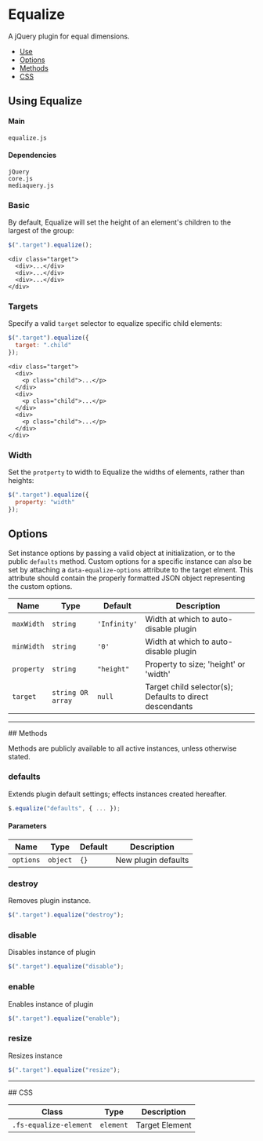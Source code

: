 # Equalize

A jQuery plugin for equal dimensions.

<!-- HEADER END -->

<!-- NAV START -->

* [Use](#use)
* [Options](#options)
* [Methods](#methods)
* [CSS](#css)

<!-- NAV END -->

<!-- DEMO BUTTON -->

<a name="use"></a>

## Using Equalize


#### Main

```markup
equalize.js
```


#### Dependencies

```markup
jQuery
core.js
mediaquery.js
```

### Basic

By default, Equalize will set the height of an element's children to the largest of the group:

```javascript
$(".target").equalize();
```

```markup
<div class="target">
  <div>...</div>
  <div>...</div>
  <div>...</div>
</div>
```

### Targets

Specify a valid `target` selector to equalize specific child elements:

```javascript
$(".target").equalize({
  target: ".child"
});
```

```markup
<div class="target">
  <div>
    <p class="child">...</p>
  </div>
  <div>
    <p class="child">...</p>
  </div>
  <div>
    <p class="child">...</p>
  </div>
</div>
```

### Width

Set the `protperty` to width to Equalize the widths of elements, rather than heights:

```javascript
$(".target").equalize({
  property: "width"
});
```


<a name="options"></a>
## Options

Set instance options by passing a valid object at initialization, or to the public `defaults` method. Custom options for a specific instance can also be set by attaching a `data-equalize-options` attribute to the target elment. This attribute should contain the properly formatted JSON object representing the custom options.

| Name | Type | Default | Description |
| --- | --- | --- | --- |
| `maxWidth` | `string` | `'Infinity'` | Width at which to auto-disable plugin |
| `minWidth` | `string` | `'0'` | Width at which to auto-disable plugin |
| `property` | `string` | `"height"` | Property to size; 'height' or 'width' |
| `target` | `string OR array` | `null` | Target child selector(s); Defaults to direct descendants |

<hr>
<a name="methods"></a>
## Methods

Methods are publicly available to all active instances, unless otherwise stated.

### defaults

Extends plugin default settings; effects instances created hereafter.

```javascript
$.equalize("defaults", { ... });
```

#### Parameters

| Name | Type | Default | Description |
| --- | --- | --- | --- |
| `options` | `object` | `{}` | New plugin defaults |

### destroy

Removes plugin instance.

```javascript
$(".target").equalize("destroy");
```

### disable

Disables instance of plugin

```javascript
$(".target").equalize("disable");
```

### enable

Enables instance of plugin

```javascript
$(".target").equalize("enable");
```

### resize

Resizes instance

```javascript
$(".target").equalize("resize");
```

<hr>
<a name="css"></a>
## CSS

| Class | Type | Description |
| --- | --- | --- |
| `.fs-equalize-element` | `element` | Target Element |

